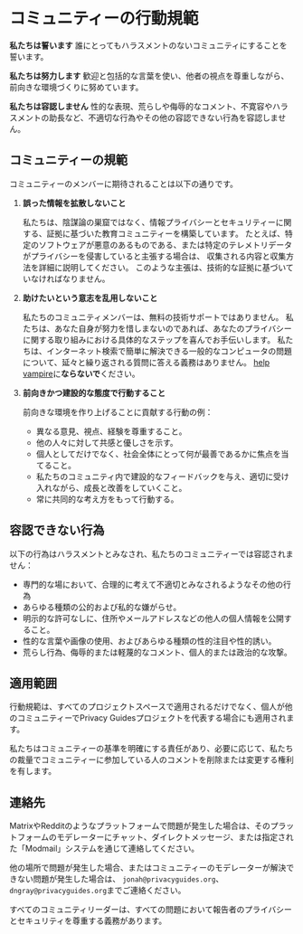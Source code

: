 # コミュニティーの行動規範

**私たちは誓います** 誰にとってもハラスメントのないコミュニティにすることを誓います。

**私たちは努力します** 歓迎と包括的な言葉を使い、他者の視点を尊重しながら、前向きな環境づくりに努めています。

**私たちは容認しません** 性的な表現、荒らしや侮辱的なコメント、不寛容やハラスメントの助長など、不適切な行為やその他の容認できない行為を容認しません。

## コミュニティーの規範

コミュニティーのメンバーに期待されることは以下の通りです。

1. **誤った情報を拡散しないこと**

      私たちは、陰謀論の巣窟ではなく、情報プライバシーとセキュリティーに関する、証拠に基づいた教育コミュニティーを構築しています。 たとえば、特定のソフトウェアが悪意のあるものである、または特定のテレメトリデータがプライバシーを侵害していると主張する場合は、 収集される内容と収集方法を詳細に説明してください。 このような主張は、技術的な証拠に基づいていなければなりません。

2. **助けたいという意志を乱用しないこと**

      私たちのコミュニティメンバーは、無料の技術サポートではありません。 私たちは、あなた自身が努力を惜しまないのであれば、あなたのプライバシーに関する取り組みにおける具体的なステップを喜んでお手伝いします。 私たちは、インターネット検索で簡単に解決できる一般的なコンピュータの問題について、延々と繰り返される質問に答える義務はありません。 [help vampire](https://slash7.com/2006/12/22/vampires)に**ならないで**ください。

3. **前向きかつ建設的な態度で行動すること**

      前向きな環境を作り上げることに貢献する行動の例：

      - 異なる意見、視点、経験を尊重すること。
      - 他の人々に対して共感と優しさを示す。
      - 個人としてだけでなく、社会全体にとって何が最善であるかに焦点を当てること。
      - 私たちのコミュニティ内で建設的なフィードバックを与え、適切に受け入れながら、成長と改善をしていくこと。
      - 常に共同的な考え方をもって行動する。

## 容認できない行為

以下の行為はハラスメントとみなされ、私たちのコミュニティーでは容認されません：

- 専門的な場において、合理的に考えて不適切とみなされるようなその他の行為
- あらゆる種類の公的および私的な嫌がらせ。
- 明示的な許可なしに、住所やメールアドレスなどの他人の個人情報を公開すること。
- 性的な言葉や画像の使用、およびあらゆる種類の性的注目や性的誘い。
- 荒らし行為、侮辱的または軽蔑的なコメント、個人的または政治的な攻撃。

## 適用範囲

行動規範は、すべてのプロジェクトスペースで適用されるだけでなく、個人が他のコミュニティーでPrivacy Guidesプロジェクトを代表する場合にも適用されます。

私たちはコミュニティーの基準を明確にする責任があり、必要に応じて、私たちの裁量でコミュニティーに参加している人のコメントを削除または変更する権利を有します。

## 連絡先

MatrixやRedditのようなプラットフォームで問題が発生した場合は、そのプラットフォームのモデレーターにチャット、ダイレクトメッセージ、または指定された「Modmail」システムを通じて連絡してください。

他の場所で問題が発生した場合、またはコミュニティーのモデレーターが解決できない問題が発生した場合は、 `jonah@privacyguides.org`、`dngray@privacyguides.org`までご連絡ください。

すべてのコミュニティリーダーは、すべての問題において報告者のプライバシーとセキュリティを尊重する義務があります。

